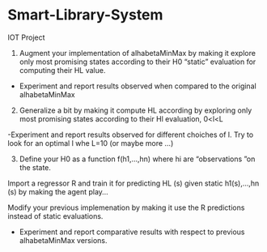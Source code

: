 # Smart-Library-System
IOT Project

1. Augment your implementation of alhabetaMinMax by making it explore only most promising states according to their H0 “static” evaluation for computing their HL value.

- Experiment and report results observed when compared to the original alhabetaMinMax



2. Generalize a bit by making it compute HL according by exploring only most promising states according to their Hl evaluation, 0<l<L

-Experiment and report results observed for different choiches of l. Try to look for an optimal l whe L=10 (or maybe more …)



3. Define your H0 as a function f(h1,…,hn) where hi are “observations ”on the state.

Import a regressor R and train it for predicting HL (s) given static h1(s),…,hn (s) by making the agent play…

Modify your previous implemenation by making it use the R predictions instead of static evaluations.

- Experiment and report comparative results with respect to previous alhabetaMinMax versions.
